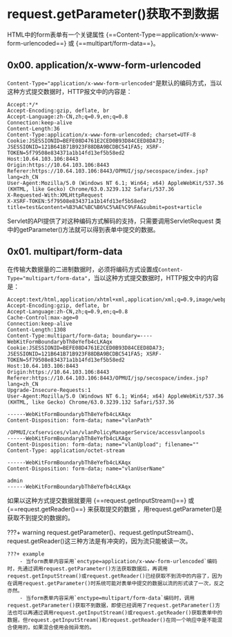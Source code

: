 # request.getParameter()获取不到数据

HTML中的form表单有一个关键属性 {==Content-Type＝application/x-www-form-urlencoded==} 或 {==multipart/form-data==}。

## 0x00. application/x-www-form-urlencoded

`Content-Type="application/x-www-form-urlencoded"`是默认的编码方式，当以这种方式提交数据时，HTTP报文中的内容是：

``` hl_lines="6"
Accept:*/*
Accept-Encoding:gzip, deflate, br
Accept-Language:zh-CN,zh;q=0.9,en;q=0.8
Connection:keep-alive
Content-Length:36
Content-Type:application/x-www-form-urlencoded; charset=UTF-8
Cookie:JSESSIONID=BEFE08D4761E2CED0B93D84CEED8DA73; JSESSIONID=121B641B71B923F88DBA9BCDBC541FA5; XSRF-TOKEN=5f79508e834371a1b14fd13ef5b58ed2
Host:10.64.103.106:8443
Origin:https://10.64.103.106:8443
Referer:https://10.64.103.106:8443/OPMUI/jsp/secospace/index.jsp?lang=zh_CN
User-Agent:Mozilla/5.0 (Windows NT 6.1; Win64; x64) AppleWebKit/537.36 (KHTML, like Gecko) Chrome/63.0.3239.132 Safari/537.36
X-Requested-With:XMLHttpRequest
X-XSRF-TOKEN:5f79508e834371a1b14fd13ef5b58ed2
title=test&content=%B3%AC%BC%B6%C5%AE%C9%FA&submit=post+article
```

Servlet的API提供了对这种编码方式解码的支持，只需要调用ServletRequest 类中的getParameter()方法就可以得到表单中提交的数据。


## 0x01. multipart/form-data

在传输大数据量的二进制数据时，必须将编码方式设置成`Content-Type="multipart/form-data"`，当以这种方式提交数据时，HTTP报文中的内容是：

``` hl_lines="7"
Accept:text/html,application/xhtml+xml,application/xml;q=0.9,image/webp,image/apng,*/*;q=0.8
Accept-Encoding:gzip, deflate, br
Accept-Language:zh-CN,zh;q=0.9,en;q=0.8
Cache-Control:max-age=0
Connection:keep-alive
Content-Length:1308
Content-Type:multipart/form-data; boundary=----WebKitFormBoundarybTh8eYefb4cLKAqx
Cookie:JSESSIONID=BEFE08D4761E2CED0B93D84CEED8DA73; JSESSIONID=121B641B71B923F88DBA9BCDBC541FA5; XSRF-TOKEN=5f79508e834371a1b14fd13ef5b58ed2
Host:10.64.103.106:8443
Origin:https://10.64.103.106:8443
Referer:https://10.64.103.106:8443/OPMUI/jsp/secospace/index.jsp?lang=zh_CN
Upgrade-Insecure-Requests:1
User-Agent:Mozilla/5.0 (Windows NT 6.1; Win64; x64) AppleWebKit/537.36 (KHTML, like Gecko) Chrome/63.0.3239.132 Safari/537.36

------WebKitFormBoundarybTh8eYefb4cLKAqx
Content-Disposition: form-data; name="vlanPath"

/OPMUI/cxfservices/vlan/vlanPolicyManagerService/accessvlanpools
------WebKitFormBoundarybTh8eYefb4cLKAqx
Content-Disposition: form-data; name="vlanUpload"; filename=""
Content-Type: application/octet-stream

------WebKitFormBoundarybTh8eYefb4cLKAqx
Content-Disposition: form-data; name="vlanUserName"

admin
------WebKitFormBoundarybTh8eYefb4cLKAqx
```

如果以这种方式提交数据就要用 {==request.getInputStream()==} 或 {==request.getReader()==} 来获取提交的数据 ，用request.getParameter()是获取不到提交的数据的。


???+ warning
    request.getParameter()、request.getInputStream()、request.getReader()这三种方法是有冲突的，因为流只能被读一次。

    ???+ example
        - 当form表单内容采用`enctype=application/x-www-form-urlencoded`编码时，先通过调用request.getParameter()方法获取数据后，再调用request.getInputStream()或request.getReader()已经获取不到流中的内容了，因为在调用request.getParameter()时系统可能对表单中提交的数据以流的形式读了一次，反之亦然。
        - 当form表单内容采用`enctype=multipart/form-data`编码时，调用request.getParameter()获取不到数据，即使已经调用了request.getParameter()方法也可以再通过调用request.getInputStream()或request.getReader()获取表单中的数据，但request.getInputStream()和request.getReader()在同一个响应中是不能混合使用的，如果混合使用会抛异常的。
